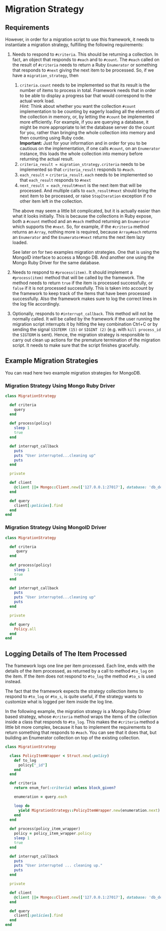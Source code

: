 # Migration Strategy

## Requirements

However, in order for a migration script to use this framework, it needs to instantiate
a migration strategy, fulfilling the following requirements:

1. Needs to respond to `#criteria`. This should be returning a collection. In fact, an object that responds to `#each`
   and to `#count`. The `#each` called on the result of `#criteria` needs to return a Ruby `Enumerator` or something that
   responds to `#next` giving the next item to be processed.
   So, if we have a `migration_strategy`, then

   1. `criteria.count` needs to be implemented so that its result is the number of items to process in total. Framework needs
       that in order to be able to display a progress bar that would correspond to the actual work load.<br/>
       *Hint:* Think about whether you want the collection `#count` implementation to be counting by eagerly loading
       all the elements of the collection in memory, or, by letting the `#count` be implemented more efficiently. For
       example, if you are querying a database, it might be more appropriate to let the database server do the count for you,
       rather than bringing the whole collection into memory and then counting using Ruby code.<br/>
       **Important:** Just for your information and in order for you to be cautious on the implementation, if one calls `#count`,
       on an `Enumerator` instance, this loads the whole collection into memory before returning the actual result.
   2. `criteria_result = migration_strategy.criteria` needs to be implemented so that `criteria_result` responds
      to `#each`.
   2. `each_result` = `criteria_result.each` needs to be implemented so that `each_result` responds to `#next`
   3. `next_result = each_result#next` is the next item that will be processed. And multiple calls to
      `each_result#next` should bring the next item to be processed, or raise `StopIteration` exception if
      no other item left in the collection.

   The above may seem a little bit complicated, but it is actually easier than what it looks initially. This is because
   the collections in Ruby expose, both a `#count` method and an `#each` method returning an `Enumerator` which supports the `#next`.
   So, for example, if the `#criteria` method returns an `Array`, nothing more is required, because `Array#each`
   returns an `Enumerator` and the `Enumerator#next` returns the next item lazy loaded.

   See later on for two examples migration strategies. One that is using the MongoID interface to access a Mongo DB.
   And another one using the Mongo Ruby Driver for the same database.

1. Needs to respond to `#process(item)`. It should implement a `#process(item)` method that
   will be called by the framework. The method needs to return `true` if the item is processed successfully,
   or `false` if it is not processed successfully. This is taken into account by the framework to keep
   track of the items that have been processed successfully. Also the framework makes sure to log the
   correct lines in the log file accordingly.

1. Optionally, responds to `#interrupt_callback`. This method will not be normally called. It will be called by
   the framework if the user running the migration script interrupts it by hitting the key combination Ctrl+C or by sending
   the signal `SIGTERM (15)` or `SIGINT (2)` (e.g. with `kill process_id` the `SIGTERM` is sent). Hence, the migration strategy
   is responsible to carry out clean up actions for the premature termination of the migration script. It needs to make sure
   that the script finishes gracefully.

## Example Migration Strategies

You can read here two example migration strategies for MongoDB.

### Migration Strategy Using Mongo Ruby Driver

``` ruby
class MigrationStrategy

  def criteria
    query
  end
  
  def process(policy)
    sleep 1
    true
  end

  def interrupt_callback
    puts
    puts "User interrupted...cleaning up"
    puts
  end

  private

  def client
    @client ||= Mongo::Client.new(['127.0.0.1:27017'], database: 'db_development')
  end

  def query
    client[:policies].find
  end
end
```

### Migration Strategy Using MongoID Driver

``` ruby
class MigrationStrategy

  def criteria
     query
  end
  
  def process(policy)
    sleep 1
    true
  end

  def interrupt_callback
    puts
    puts "User interrupted...cleaning up"
    puts
  end

  private

  def query
    Policy.all
  end
end
```

## Logging Details of The Item Processed

The framework logs one line per item processed. Each line, ends with the details of the item processed,
as returned by a call to method `#to_log` on the item. If the item does not respond to `#to_log` the
method `#to_s` is used instead.

The fact that the framework expects the strategy collection items to respond to `#to_log` or `#to_s`, is
quite useful, if the strategy wants to customize what is logged per item inside the log line.

In the following example, the migration strategy is a Mongo Ruby Driver based strategy, whose `#criteria` method
wraps the items of the collection inside a class that responds to `#to_log`. This makes the `#criteria` method
a little bit more complex, because it has to implement the requirements to return something that responds to `#each`.
You can see that it does that, but building an Enumerator collection on top of the existing collection.

``` ruby
class MigrationStrategy

  class PolicyItemWrapper < Struct.new(:policy)
    def to_log
      policy["_id"]
    end
  end

  def criteria
    return enum_for(:criteria) unless block_given?

    enumeration = query.each

    loop do
      yield MigrationStrategy::PolicyItemWrapper.new(enumeration.next)
    end
  end
  
  def process(policy_item_wrapper)
    policy = policy_item_wrapper.policy
    sleep 1
    true
  end

  def interrupt_callback
    puts
    puts "User interrupted ... cleaning up."
    puts
  end

  private

  def client
    @client ||= Mongo::Client.new(['127.0.0.1:27017'], database: 'db_development')
  end

  def query
    client[:policies].find
  end
end
```

